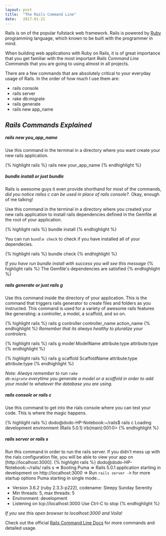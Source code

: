 ```yaml
---
layout: post
title:  "The Rails Command Line"
date:   2017-01-21
---
```


<p class="intro"><span class="dropcap">R</span>ails is on of the popular fullstack web framework. Rails is powered by <a href="https://www.ruby-lang.org/en/" target="_blank">Ruby</a> programming language, which known to be built with the programmer in mind.</p>

When building web applications with Ruby on Rails, it is of great importance that you get familiar with the most important _Rails Command Line Commands_ that you are going to using almost in all projects.

There are a few commands that are absolutely critical to your everyday usage of Rails. In the order of how much I use them are:

- rails console
- rails server
- rake db:migrate
- rails generate
- rails new app_name


## _Rails Commands Explained_

##### rails new you_app_name

Use this command in the terminal in a directory where you want create your new rails application.

{% highlight rails %}
rails new your_app_name
{% endhighlight %}

##### bundle install or just bundle

Rails is awesome guys it even provide shorthand for most of the commands, _did you notice railss c can be used in place of rails console?_. Okay, enough of me talking! 

Use this command in the terminal in a directory where you created your new rails application to install rails dependencies defined in the Gemfile at the root of your application.

{% highlight rails %}
bundle install
{% endhighlight %}

You can run <code>bundle check</code> to check if you have installed all of your dependecies.

{% highlight rails %}
bundle check
{% endhighlight %}

_If you have run bundle install with success you will see this message_
{% highlight rails %}
The Gemfile's dependencies are satisfied
{% endhighlight %}

##### rails generate or just rails g

Use this command inside the directory of your application. This is the command that triggers rails generator to create files and folders as you instructed. This command is used for a variety of awesome rails features like generating: a controller, a model, a scaffold, and so on. 

{% highlight rails %}
rails g controller controller_name action_name
{% endhighlight %}
_Remember that its always healthy to pluralize your controlers._

{% highlight rails %}
rails g model ModelName attribute:type attribute:type
{% endhighlight %}

{% highlight rails %}
rails g scaffold ScaffoldName attribute:type attribute:type
{% endhighlight %}

*Note:*
_Always remember to run <code>rake db:migrate</code>  everytime 	        you generate a model or a scaffold in order to add your      model to whatever the database you are using._


##### rails console or rails c

Use this command to get into the rials console where you can test your code. This is where the magic happens.

{% highlight rails %}
dodo@dodo-HP-Notebook:~/rails$ rails c
Loading development environment (Rails 5.0.1)
irb(main):001:0> 
{% endhighlight %}



##### rails server or rails s

Run this command in order to run the rails server. If you didn't mess up with the rials configuration file, you will be able to view your app on [http://localhost:3000].
{% highlight rails %}
dodo@dodo-HP-Notebook:~/rails/ rails s
=> Booting Puma
=> Rails 5.0.1 application starting in development on http://localhost:3000
=> Run `rails server -h` for more startup options
Puma starting in single mode...
* Version 3.6.2 (ruby 2.3.3-p222), codename: Sleepy Sunday Serenity
* Min threads: 5, max threads: 5
* Environment: development
* Listening on tcp://localhost:3000
Use Ctrl-C to stop
{% endhighlight %}

_If you see this open browser to localhost:3000 and Voila!_






Check out the official [Rails Command Line Docs](http://guides.rubyonrails.org/v3.2/command_line.html) for more commands and detailed usage.
